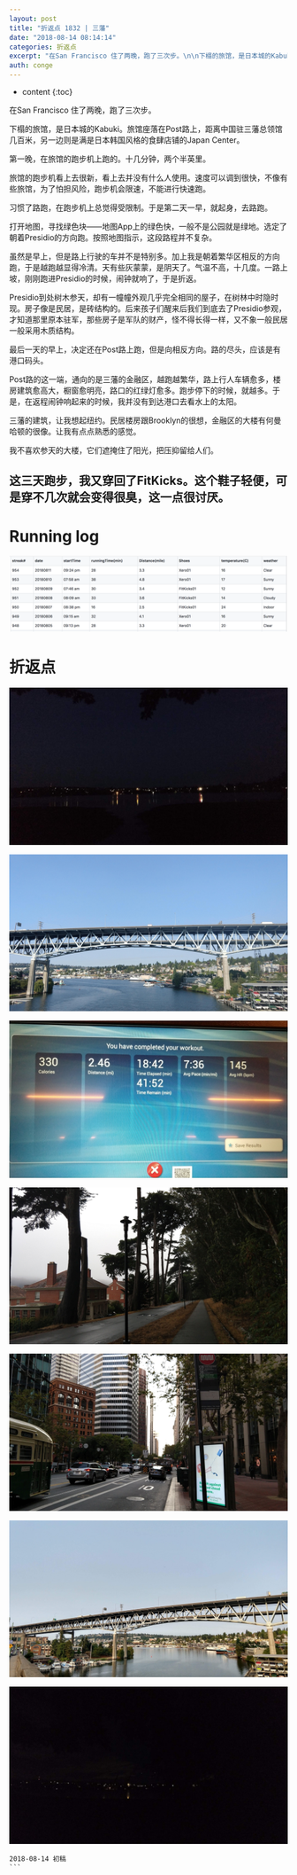 ```yaml
---
layout: post
title: "折返点 1832 | 三藩"
date: "2018-08-14 08:14:14"
categories: 折返点
excerpt: "在San Francisco 住了两晚，跑了三次步。\n\n下榻的旅馆，是日本城的Kabuki。旅馆座落在Post路上，距离中国驻三藩总领馆几百米，另一边则是满是日本韩国风格的食肆店铺的Japan Center。\n\n第一晚，在旅馆的跑步机上跑的。十几分钟，两个半英里..."
auth: conge
---
```

* content
{:toc}

在San Francisco 住了两晚，跑了三次步。

下榻的旅馆，是日本城的Kabuki。旅馆座落在Post路上，距离中国驻三藩总领馆几百米，另一边则是满是日本韩国风格的食肆店铺的Japan Center。

第一晚，在旅馆的跑步机上跑的。十几分钟，两个半英里。

旅馆的跑步机看上去很新，看上去并没有什么人使用。速度可以调到很快，不像有些旅馆，为了怕担风险，跑步机会限速，不能进行快速跑。

习惯了路跑，在跑步机上总觉得受限制。于是第二天一早，就起身，去路跑。

打开地图，寻找绿色块——地图App上的绿色快，一般不是公园就是绿地。选定了朝着Presidio的方向跑。按照地图指示，这段路程并不复杂。

虽然是早上，但是路上行驶的车并不是特别多。加上我是朝着繁华区相反的方向跑，于是越跑越显得冷清。天有些灰蒙蒙，是阴天了。气温不高，十几度。一路上坡，刚刚跑进Presidio的时候，闹钟就响了，于是折返。

Presidio到处树木参天，却有一幢幢外观几乎完全相同的屋子，在树林中时隐时现。房子像是民居，是砖结构的。后来孩子们醒来后我们到底去了Presidio参观，才知道那里原本驻军，那些房子是军队的财产，怪不得长得一样，又不象一般民居一般采用木质结构。

最后一天的早上，决定还在Post路上跑，但是向相反方向。路的尽头，应该是有港口码头。

Post路的这一端，通向的是三藩的金融区，越跑越繁华，路上行人车辆愈多，楼房建筑愈高大，橱窗愈明亮，路口的红绿灯愈多。跑步停下的时候，就越多。于是，在返程闹钟响起来的时候，我并没有到达港口去看水上的太阳。

三藩的建筑，让我想起纽约。民居楼房跟Brooklyn的很想，金融区的大楼有何曼哈顿的很像。让我有点点熟悉的感觉。

我不喜欢参天的大楼，它们遮掩住了阳光，把压抑留给人们。

这三天跑步，我又穿回了FitKicks。这个鞋子轻便，可是穿不几次就会变得很臭，这一点很讨厌。
----

# Running log
![Running log week 32, 2018](/assets/images/折返点/118382-12fa7ec8aeb07402.png)

# 折返点

![20180805.jpg](/assets/images/折返点/118382-24d02dfd9812eb85.jpg)

![20180806.jpg](/assets/images/折返点/118382-e0c0b2e370654902.jpg)

![20180807.jpg](/assets/images/折返点/118382-06fd82ed600d2bf6.jpg)

![20180808.jpg](/assets/images/折返点/118382-036c141396127662.jpg)

![20180809.jpg](/assets/images/折返点/118382-91c908eed099714c.jpg)

![20180810.jpg](/assets/images/折返点/118382-03d6214e103c931e.jpg)

![20180811.jpg](/assets/images/折返点/118382-b9f44da936abbeda.jpg)

````
2018-08-14 初稿
```
